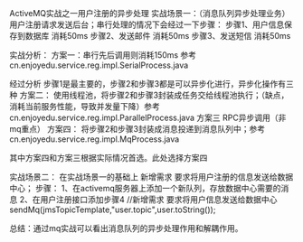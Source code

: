 ActiveMQ实战之一用户注册的异步处理
实战场景一：（消息队列异步处理业务）
用户注册请求发送后台；串行处理的情况下会经过一下步骤：
步骤1、用户信息保存到数据库 消耗50ms
步骤2、发送邮件 消耗50ms
步骤3、发送短信 消耗50ms

实战分析：
方案一：串行先后调用则消耗150ms 参考cn.enjoyedu.service.reg.impl.SerialProcess.java

经过分析 步骤1是最主要的，步骤2和步骤3都是可以异步化进行，异步化操作有三种
方案二：
    使用线程池，将步骤2和步骤3封装成任务交给线程池执行；（缺点，消耗当前服务性能，导致并发量下降）参考cn.enjoyedu.service.reg.impl.ParallelProcess.java
方案三
    RPC异步调用（非mq重点）
方案四：
    将步骤2和步骤3封装成消息投递到消息队列中；参考cn.enjoyedu.service.reg.impl.MqProcess.java
    
其中方案四和方案三根据实际情况首选。此处选择方案四

实战场景二：
在实战场景一的基础上 新增需求 要求将用户注册的信息发送给数据中心；
步骤：
1、在activemq服务器上添加一个新队列，存放数据中心需要的消息
2、在用户注册接口添加步骤4
        //新增需求 要求将用户信息发送给数据中心
        sendMq(jmsTopicTemplate,"user.topic",user.toString());
        
        
总结：通过mq实战可以看出消息队列的异步处理作用和解耦作用。